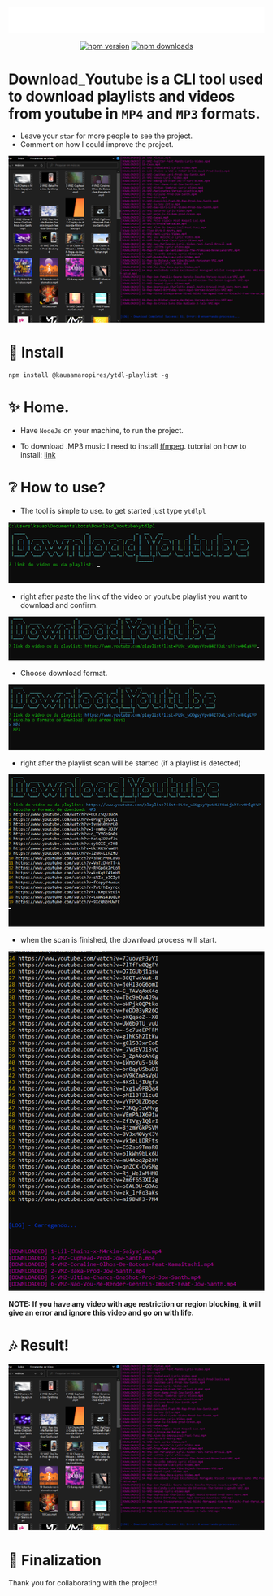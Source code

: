 <div align="center">
	<p>
		<a href="https://www.npmjs.com/package/@kauaamaropires/ytdl-playlist"><img src="https://github.com/KauaAmaroPires/Download_Youtube/blob/master/assets/Icon.png" width="546" alt="Download_Youtube" /></a>
	</p>
	<p>
		<a href="https://www.npmjs.com/package/@kauaamaropires/ytdl-playlist"><img src="https://img.shields.io/npm/v/@kauaamaropires/ytdl-playlist.svg?maxAge=3600" alt="npm version" /></a>
		<a href="https://www.npmjs.com/package/@kauaamaropires/ytdl-playlist"><img src="https://img.shields.io/npm/dt/@kauaamaropires/ytdl-playlist.svg?maxAge=3600" alt="npm downloads" /></a>
	</p>
</div>

# Download_Youtube is a CLI tool used to download playlists and videos from youtube in ```MP4``` and ```MP3``` formats.

* Leave your ```star``` for more people to see the project.
* Comment on how I could improve the project.

![response](./assets/response.png)

# 🔷 Install

    npm install @kauaamaropires/ytdl-playlist -g

# ✨ Home.

* Have ```NodeJs``` on your machine, to run the project.

* To download .MP3 music I need to install [ffmpeg](http://www.ffmpeg.org/). tutorial on how to install: [link](https://www.youtube.com/watch?v=Q267RF1I3GE)

# ❔ How to use?


* The tool is simple to use. to get started just type ```ytdlpl```

![prompt](./assets/prompt.png)

* right after paste the link of the video or youtube playlist you want to download and confirm.

![search](./assets/search.png)

* Choose download format.

![choices](./assets/choices.png)

* right after the playlist scan will be started (if a playlist is detected)

![playlist](./assets/playlist.png)

* when the scan is finished, the download process will start.

![download](./assets/download.png)

**NOTE: If you have any video with age restriction or region blocking, it will give an error and ignore this video and go on with life.**

# 🎶 Result!

![response](./assets/response.png)

# 🌟 Finalization

Thank you for collaborating with the project!
